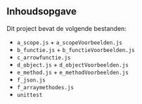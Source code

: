 ## Inhoudsopgave ##

Dit project bevat de volgende bestanden:
* `a_scope.js` +  `a_scopeVoorbeelden.js`
* `b_functie.js` + `b_functieVoorbeelden.js`
* `c_arrowfunctie.js`  
* `d_object.js` + `d_objectVoorbeelden.js`
* `e_method.js` +  `e_methodVoorbeelden.js`
* `f_json.js`
* `f_arraymethodes.js`  
* `unittest`









